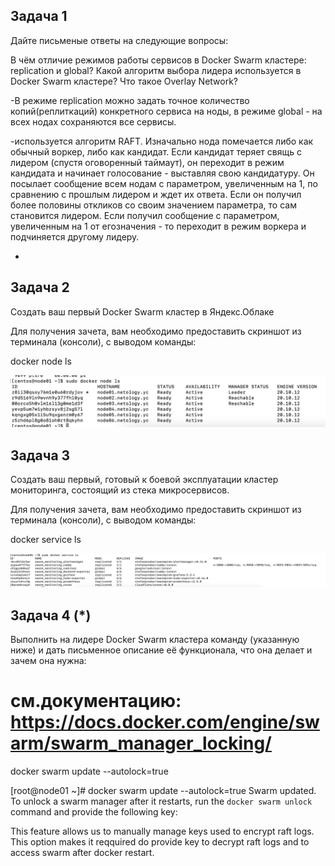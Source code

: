 ## Задача 1

Дайте письменые ответы на следующие вопросы:

В чём отличие режимов работы сервисов в Docker Swarm кластере: replication и global?
Какой алгоритм выбора лидера используется в Docker Swarm кластере?
Что такое Overlay Network?

-В режиме replication можно задать точное количество копий(реплиткаций) конкретного сервиса на ноды, 
в режиме global - на всех нодах сохраняются все сервисы.

-используется алгоритм RAFT. Изначально нода помечается либо как обычный воркер, либо как кандидат.
Если кандидат теряет свящь с лидером (спустя оговоренный таймаут), он переходит в режим кандидата и начинает голосование - выставляя свою кандидатуру.
Он посылает сообщение всем нодам с параметром, увеличенным на 1, по сравнению с прошлым лидером и ждет их ответа.
Если он получил более половины откликов со своим значением параметра, то сам становится лидером.
Если получил сообщение с параметром, увеличенным на 1 от егозначения - то переходит в режим воркера и подчиняется другому лидеру.

-


## Задача 2

Создать ваш первый Docker Swarm кластер в Яндекс.Облаке

Для получения зачета, вам необходимо предоставить скриншот из терминала (консоли), с выводом команды:

docker node ls

<p align="center">
  <img src="./assets/1.jpg">
</p>


## Задача 3

Создать ваш первый, готовый к боевой эксплуатации кластер мониторинга, состоящий из стека микросервисов.

Для получения зачета, вам необходимо предоставить скриншот из терминала (консоли), с выводом команды:

docker service ls

<p align="center">
  <img src="./assets/2.jpg">
</p>


## Задача 4 (*)

Выполнить на лидере Docker Swarm кластера команду (указанную ниже) и дать письменное описание её функционала, что она делает и зачем она нужна:

# см.документацию: https://docs.docker.com/engine/swarm/swarm_manager_locking/
docker swarm update --autolock=true


[root@node01 ~]# docker swarm update --autolock=true
Swarm updated.
To unlock a swarm manager after it restarts, run the `docker swarm unlock`
command and provide the following key:

This feature allows us to manually manage keys used to encrypt raft logs. This option makes it reqquired do provide key to decrypt raft logs and to access swarm after docker restart.
